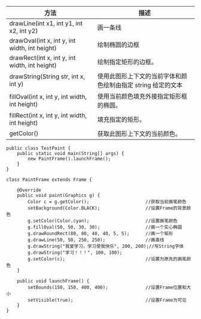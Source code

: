 
方法                | 描述
---                 |---
drawLine(int x1, int y1, int x2, int y2)        | 画一条线
drawOval(int x, int y, int width, int height)   | 绘制椭圆的边框
drawRect(int x, int y, int width, int height)   | 绘制指定矩形的边框。
drawString(String str, int x, int y)            |  使用此图形上下文的当前字体和颜色绘制由指定 string 给定的文本
fillOval(int x, int y, int width, int height)   | 使用当前颜色填充外接指定矩形框的椭圆。
fillRect(int x, int y, int width, int height)   | 填充指定的矩形。
getColor()                          |获取此图形上下文的当前颜色。
```
public class TestPaint {
	public static void main(String[] args) {
		new PaintFrame().launchFrame();
	}
}

class PaintFrame extends Frame {

	@Override
	public void paint(Graphics g) {
		Color c = g.getColor();                     //获取当前画笔颜色
		setBackground(Color.BLACK);                 //设置Frame的背景颜色
		g.setColor(Color.cyan);                     //设置画笔颜色
		g.fillOval(50, 50, 30, 30);                 //画一个实心椭圆
		g.drawRoundRect(80, 80, 40, 40, 5, 5);      //画一个矩形
		g.drawLine(50, 50, 250, 250);               //画直线
		g.drawString("我爱学习，学习使我快乐", 200, 200);//写String字体
		g.drawString("学习！！！", 100, 100);
		g.setColor(c);                              //设置为原先的画笔颜色
	}
	
	public void launchFrame() {
		setBounds(150, 150, 400, 400);              //设置Frame位置和大小
		setVisible(true);                           //设置Frame为可见
	}
}
```